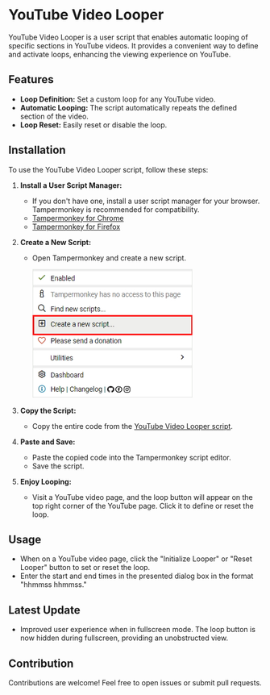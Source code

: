 # YouTube Video Looper

YouTube Video Looper is a user script that enables automatic looping of specific sections in YouTube videos. It provides a convenient way to define and activate loops, enhancing the viewing experience on YouTube.

## Features

- **Loop Definition:** Set a custom loop for any YouTube video.
- **Automatic Looping:** The script automatically repeats the defined section of the video.
- **Loop Reset:** Easily reset or disable the loop.

## Installation

To use the YouTube Video Looper script, follow these steps:

1. **Install a User Script Manager:**
   - If you don't have one, install a user script manager for your browser. Tampermonkey is recommended for compatibility.
   - [Tampermonkey for Chrome](https://chrome.google.com/webstore/detail/tampermonkey/dhdgffkkebhmkfjojejmpbldmpobfkfo)
   - [Tampermonkey for Firefox](https://addons.mozilla.org/en-US/firefox/addon/tampermonkey/)

2. **Create a New Script:**
   - Open Tampermonkey and create a new script.

     ![Create a New Script](https://github.com/RepliKode/Youtube-Video-Looper/blob/main/NewScript.jpg?raw=true)
     
3. **Copy the Script:**
   - Copy the entire code from the [YouTube Video Looper script](https://github.com/RepliKode/Youtube-Video-Looper/blob/main/youtube-video-looper.user.js).

4. **Paste and Save:**
   - Paste the copied code into the Tampermonkey script editor.
   - Save the script.

5. **Enjoy Looping:**
   - Visit a YouTube video page, and the loop button will appear on the top right corner of the YouTube page. Click it to define or reset the loop.

## Usage

- When on a YouTube video page, click the "Initialize Looper" or "Reset Looper" button to set or reset the loop.
- Enter the start and end times in the presented dialog box in the format "hhmmss hhmmss."

## Latest Update

- Improved user experience when in fullscreen mode. The loop button is now hidden during fullscreen, providing an unobstructed view.

## Contribution

Contributions are welcome! Feel free to open issues or submit pull requests.
